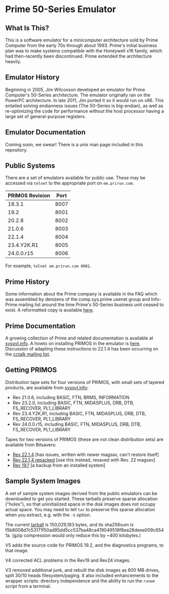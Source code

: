 # Prime 50-Series Emulator

## What Is This?

This is a software emulator for a minicomputer architecture sold by
Prime Computer from the early 70s through about 1993.  Prime's initial
business plan was to make systems compatible with the Honeywell x16
family, which had then-recently been discontinued.  Prime extended
the architecture heavily.

## Emulator History

Beginning in 2005, Jim Wilcoxson developed an emulator for Prime
Computer's 50-Series architecture.  The emulator originally ran on
the PowerPC architecture.  In late 2011, Jim ported it so it would
run on x86.  This entailed solving endianness issues (The 50-Series is
big-endian), as well as re-optimizing the code for performance without
the host processor having a large set of general-purpose registers.

## Emulator Documentation

Coming soon, we swear!  There is a unix man page included in this
repository.

## Public Systems

There are a set of emulators available for public use.  These may be
accessed via `telnet` to the appropriate port on `em.prirun.com`.

| PRIMOS Revision | Port |
|-----------------|------|
| 18.3.1          | 8007 |
| 19.2            | 8001 |
| 20.2.8          | 8002 |
| 21.0.6          | 8003 |
| 22.1.4          | 8004 |
| 23.4.Y2K.R1     | 8005 |
| 24.0.0.r15      | 8006 |

For example, `telnet em.prirun.com 8001`.

## Prime History

Some information about the Prime company is available in the FAQ
which was assembled by denizens of the comp.sys.prime usenet group
and Info-Prime mailing list around the time Prime's 50-Series
business unit ceased to exist.  A reformatted copy is available
[here](https://sysovl.info/reference_prime_faq.html).

## Prime Documentation

A growing collection of Prime and related documentation is available
at [sysovl.info](https://sysovl.info/reference_prime.html).
A howto on installing PRIMOS in the emulator is
[here](https://sysovl.info/reference_prime_drb_installing_primos.html).
Discussion of adapting these instructions to
22.1.4 has been occurring on the [cctalk mailing
list](http://classiccmp.org/pipermail/cctalk/2020-March/052126.html).

## Getting PRIMOS

Distribution tape sets for four versions of PRIMOS,
with small sets of layered products, are available from
[sysovl.info](https://sysovl.info/downloads_prime_primedist.html):

* Rev 21.0.6, including BASIC, FTN, BRMS, INFORMATION
* Rev 23.2.0, including BASIC, FTN, MIDASPLUS, DRB, DTB, FS_RECOVER, PL1_LIBRARY
* Rev 23.4.Y2K,R1, including BASIC, FTN, MIDASPLUS, DRB, DTB, FS_RECOVER, PL1_LIBRARY
* Rev 24.0.0.r15, including BASIC, FTN, MIDASPLUS, DRB, DTB, FS_RECOVER, PL1_LIBRARY

Tapes for two versions of PRIMOS (these are not clean distribution sets)
are available from Bitsavers:

* [Rev 22.1.4](http://bitsavers.org/bits/Prime/primos_22.1.4.zip) [has issues, written with newer magsav, can't restore itself]
* [Rev 22.1.4 repacked](https://yagi.h-net.org/m2214repack.tar.gz) [use this instead, resaved with Rev. 22 magsav]
* [Rev 19.?](http://bitsavers.org/bits/Prime/pps/03_log.tape_I=boot_II=iptpal.tap.gz) [a backup from an installed system]

## Sample System Images

A set of sample system images derived from the public emulators can
be downloaded to get you started.  These tarballs preserve sparse
allocation ("holes"), so that uninitialized space in the disk images
does not occupy actual space.  You may need to tell `tar` to preserve
this sparse allocation when you extract, e.g. with the `-S` option.

The current
[tarball](https://sysovl.info/pages/blobs/emulator/p50em_samplemachines_v5.tar)
is 150,029,183 bytes, and its sha256sum is
f5b8008d7c53171f50ad95dd5cc537ba48ca419049518f8ea28deee009c6541a.
(gzip compression would only reduce this by ~400 kilobytes.)

V5 adds the source code for PRIMOS 19.2, and the diagnostics programs,
to that image.

V4 corrected ACL problems in the Rev19 and Rev24 images.

V3 removed additional junk, and rebuilt the disk images as 600
MB drives, split 30/10 heads filesystem/paging.  It also included
enhancements to the wrapper scripts: directory independence and the
ability to run the `runem` script from a terminal.
